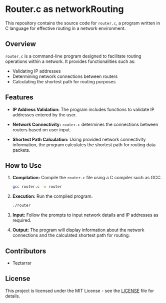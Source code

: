 

# Router.c as networkRouting

This repository contains the source code for `router.c`, a program written in C language for effective routing in a network environment.

## Overview

`router.c` is a command-line program designed to facilitate routing operations within a network. It provides functionalities such as:

- Validating IP addresses
- Determining network connections between routers
- Calculating the shortest path for routing purposes

## Features

- **IP Address Validation:** The program includes functions to validate IP addresses entered by the user.

- **Network Connectivity:** `router.c` determines the connections between routers based on user input.

- **Shortest Path Calculation:** Using provided network connectivity information, the program calculates the shortest path for routing data packets.

## How to Use

1. **Compilation:** Compile the `router.c` file using a C compiler such as GCC.
   ```bash
   gcc router.c -o router
   ```

2. **Execution:** Run the compiled program.
   ```bash
   ./router
   ```

3. **Input:** Follow the prompts to input network details and IP addresses as required.

4. **Output:** The program will display information about the network connections and the calculated shortest path for routing.

## Contributors

- Teztarrar

## License

This project is licensed under the MIT License - see the [LICENSE](LICENSE) file for details.
